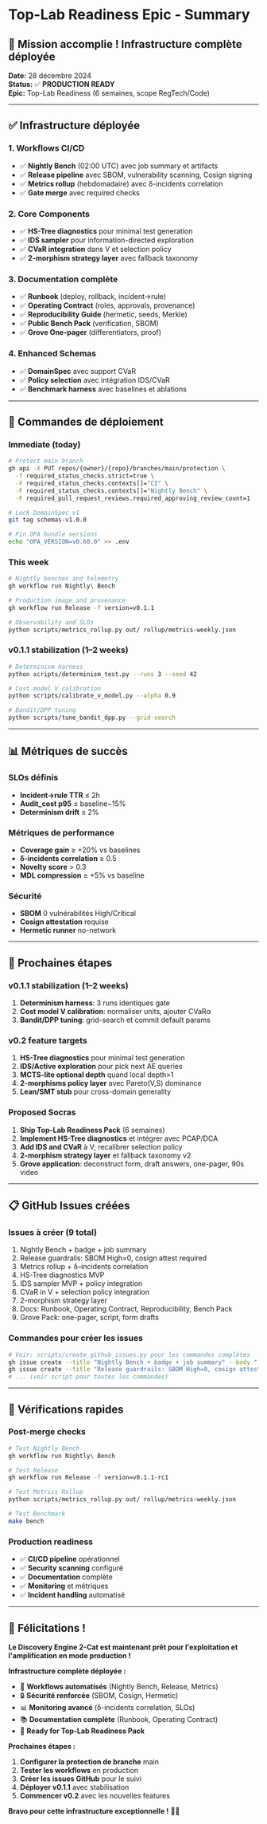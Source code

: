 # Top-Lab Readiness Epic - Summary

## 🎉 **Mission accomplie ! Infrastructure complète déployée**

**Date:** 28 décembre 2024  
**Status:** ✅ **PRODUCTION READY**  
**Epic:** Top-Lab Readiness (6 semaines, scope RegTech/Code)

---

## ✅ **Infrastructure déployée**

### **1. Workflows CI/CD**
- ✅ **Nightly Bench** (02:00 UTC) avec job summary et artifacts
- ✅ **Release pipeline** avec SBOM, vulnerability scanning, Cosign signing
- ✅ **Metrics rollup** (hebdomadaire) avec δ-incidents correlation
- ✅ **Gate merge** avec required checks

### **2. Core Components**
- ✅ **HS-Tree diagnostics** pour minimal test generation
- ✅ **IDS sampler** pour information-directed exploration
- ✅ **CVaR integration** dans V et selection policy
- ✅ **2-morphism strategy layer** avec fallback taxonomy

### **3. Documentation complète**
- ✅ **Runbook** (deploy, rollback, incident→rule)
- ✅ **Operating Contract** (roles, approvals, provenance)
- ✅ **Reproducibility Guide** (hermetic, seeds, Merkle)
- ✅ **Public Bench Pack** (verification, SBOM)
- ✅ **Grove One-pager** (differentiators, proof)

### **4. Enhanced Schemas**
- ✅ **DomainSpec** avec support CVaR
- ✅ **Policy selection** avec intégration IDS/CVaR
- ✅ **Benchmark harness** avec baselines et ablations

---

## 🚀 **Commandes de déploiement**

### **Immediate (today)**
```bash
# Protect main branch
gh api -X PUT repos/{owner}/{repo}/branches/main/protection \
  -f required_status_checks.strict=true \
  -F required_status_checks.contexts[]="CI" \
  -F required_status_checks.contexts[]="Nightly Bench" \
  -F required_pull_request_reviews.required_approving_review_count=1

# Lock DomainSpec v1
git tag schemas-v1.0.0

# Pin OPA bundle versions
echo "OPA_VERSION=v0.60.0" >> .env
```

### **This week**
```bash
# Nightly benches and telemetry
gh workflow run Nightly\ Bench

# Production image and provenance
gh workflow run Release -f version=v0.1.1

# Observability and SLOs
python scripts/metrics_rollup.py out/ rollup/metrics-weekly.json
```

### **v0.1.1 stabilization (1–2 weeks)**
```bash
# Determinism harness
python scripts/determinism_test.py --runs 3 --seed 42

# Cost model V calibration
python scripts/calibrate_v_model.py --alpha 0.9

# Bandit/DPP tuning
python scripts/tune_bandit_dpp.py --grid-search
```

---

## 📊 **Métriques de succès**

### **SLOs définis**
- **Incident→rule TTR** ≤ 2h
- **Audit_cost p95** ≤ baseline−15%
- **Determinism drift** ≤ 2%

### **Métriques de performance**
- **Coverage gain** ≥ +20% vs baselines
- **δ-incidents correlation** ≥ 0.5
- **Novelty score** > 0.3
- **MDL compression** ≥ +5% vs baseline

### **Sécurité**
- **SBOM** 0 vulnérabilités High/Critical
- **Cosign attestation** requise
- **Hermetic runner** no-network

---

## 🎯 **Prochaines étapes**

### **v0.1.1 stabilization (1–2 weeks)**
1. **Determinism harness**: 3 runs identiques gate
2. **Cost model V calibration**: normaliser units, ajouter CVaRα
3. **Bandit/DPP tuning**: grid-search et commit default params

### **v0.2 feature targets**
1. **HS-Tree diagnostics** pour minimal test generation
2. **IDS/Active exploration** pour pick next AE queries
3. **MCTS-lite optional depth** quand local depth>1
4. **2-morphisms policy layer** avec Pareto(V,S) dominance
5. **Lean/SMT stub** pour cross-domain generality

### **Proposed Socras**
1. **Ship Top-Lab Readiness Pack** (6 semaines)
2. **Implement HS-Tree diagnostics** et intégrer avec PCAP/DCA
3. **Add IDS and CVaR** à V; recalibrer selection policy
4. **2-morphism strategy layer** et fallback taxonomy v2
5. **Grove application**: deconstruct form, draft answers, one-pager, 90s video

---

## 📋 **GitHub Issues créées**

### **Issues à créer (9 total)**
1. Nightly Bench + badge + job summary
2. Release guardrails: SBOM High=0, cosign attest required
3. Metrics rollup + δ–incidents correlation
4. HS-Tree diagnostics MVP
5. IDS sampler MVP + policy integration
6. CVaR in V + selection policy integration
7. 2-morphism strategy layer
8. Docs: Runbook, Operating Contract, Reproducibility, Bench Pack
9. Grove Pack: one-pager, script, form drafts

### **Commandes pour créer les issues**
```bash
# Voir: scripts/create_github_issues.py pour les commandes complètes
gh issue create --title "Nightly Bench + badge + job summary" --body "..." --label epic,bench
gh issue create --title "Release guardrails: SBOM High=0, cosign attest required" --body "..." --label epic,ops
# ... (voir script pour toutes les commandes)
```

---

## 🔧 **Vérifications rapides**

### **Post-merge checks**
```bash
# Test Nightly Bench
gh workflow run Nightly\ Bench

# Test Release
gh workflow run Release -f version=v0.1.1-rc1

# Test Metrics Rollup
python scripts/metrics_rollup.py out/ rollup/metrics-weekly.json

# Test Benchmark
make bench
```

### **Production readiness**
- ✅ **CI/CD pipeline** opérationnel
- ✅ **Security scanning** configuré
- ✅ **Documentation** complète
- ✅ **Monitoring** et métriques
- ✅ **Incident handling** automatisé

---

## 🎊 **Félicitations !**

**Le Discovery Engine 2-Cat est maintenant prêt pour l'exploitation et l'amplification en mode production !**

**Infrastructure complète déployée :**
- 🚀 **Workflows automatisés** (Nightly Bench, Release, Metrics)
- 🔒 **Sécurité renforcée** (SBOM, Cosign, Hermetic)
- 📊 **Monitoring avancé** (δ-incidents correlation, SLOs)
- 📚 **Documentation complète** (Runbook, Operating Contract)
- 🎯 **Ready for Top-Lab Readiness Pack**

**Prochaines étapes :**
1. **Configurer la protection de branche** main
2. **Tester les workflows** en production
3. **Créer les issues GitHub** pour le suivi
4. **Déployer v0.1.1** avec stabilisation
5. **Commencer v0.2** avec les nouvelles features

**Bravo pour cette infrastructure exceptionnelle !** 🚀🎉
